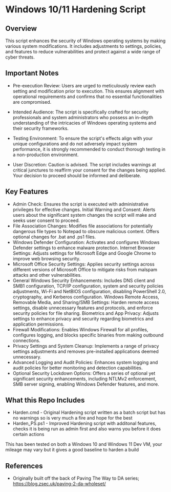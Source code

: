 # Windows 10/11 Hardening Script 
## Overview
This script enhances the security of Windows operating systems by making various system modifications. It includes adjustments to settings, policies, and features to reduce vulnerabilities and protect against a wide range of cyber threats.

## Important Notes
- Pre-execution Review: Users are urged to meticulously review each setting and modification prior to execution. This ensures alignment with operational requirements and confirms that no essential functionalities are compromised.

- Intended Audience: The script is specifically crafted for security professionals and system administrators who possess an in-depth understanding of the intricacies of Windows operating systems and their security frameworks.

- Testing Environment: To ensure the script's effects align with your unique configurations and do not adversely impact system performance, it is strongly recommended to conduct thorough testing in a non-production environment.

- User Discretion: Caution is advised. The script includes warnings at critical junctures to reaffirm your consent for the changes being applied. Your decision to proceed should be informed and deliberate.

## Key Features
- Admin Check: Ensures the script is executed with administrative privileges for effective changes.
Initial Warning and Consent: Alerts users about the significant system changes the script will make and seeks user consent to proceed.
- File Association Changes: Modifies file associations for potentially dangerous file types to Notepad to obscure malicious content. Offers optional changes for .bat and .ps1 files.
- Windows Defender Configuration: Activates and configures Windows Defender settings to enhance malware protection.
Internet Browser Settings: Adjusts settings for Microsoft Edge and Google Chrome to improve web browsing security.
- Microsoft Office Security Settings: Applies security settings across different versions of Microsoft Office to mitigate risks from malspam attacks and other vulnerabilities.
- General Windows Security Enhancements: Includes DNS client and SMB1 configuration, TCP/IP configuration, system and security policies adjustments, Wi-Fi and NetBIOS configuration, disabling PowerShell 2.0, cryptography, and Kerberos configuration.
Windows Remote Access, Removable Media, and Sharing/SMB Settings: Harden remote access settings, disable unnecessary features and protocols, and enforce security policies for file sharing.
Biometrics and App Privacy: Adjusts settings to enhance privacy and security regarding biometrics and application permissions.
- Firewall Modifications: Enables Windows Firewall for all profiles, configures logging, and blocks specific binaries from making outbound connections.
- Privacy Settings and System Cleanup: Implements a range of privacy settings adjustments and removes pre-installed applications deemed unnecessary.
- Advanced Logging and Audit Policies: Enhances system logging and audit policies for better monitoring and detection capabilities.
- Optional Security Lockdown Options: Offers a series of optional yet significant security enhancements, including NTLMv2 enforcement, SMB server signing, enabling Windows Defender features, and more.

## What this Repo Includes

- Harden.cmd - Original Hardening script written as a batch script but has no warnings so is very much a fire and hope for the best
- Harden_PS.ps1 - Improved Hardening script with additonal features, checks it is being run as admin first and also warns you before it does certain actions

This has been tested on both a Windows 10 and Windows 11 Dev VM, your mileage may vary but it gives a good baseline to harden a build

## References
- Originally built off the back of Paving The Way to DA series; https://blog.zsec.uk/paving-2-da-wholeset/
